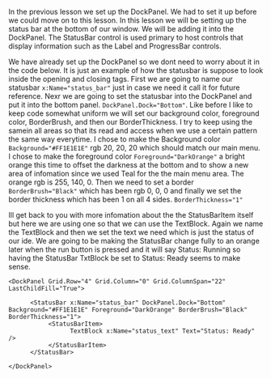 In the previous lesson we set up the DockPanel. We had to set it up before we could move on to this lesson. In this lesson we will be setting up the status bar at the bottom of our window. We will be adding it into the DockPanel. The StatusBar control is used primary to host controls that display information such as the Label and ProgressBar controls.

We have already set up the DockPanel so we dont need to worry about it in the code below. It is just an example of how the statusbar is suppose to look inside the opening and closing tags. First we are going to name our statusbar ```x:Name="status_bar"``` just in case we need it call it for future reference. Nexr we are going to set the statusbar into the DockPanel and put it into the bottom panel. ```DockPanel.Dock="Bottom"```. Like before I like to keep code somewhat uniform we will set our background color, foreground color, BorderBrush, and then our BorderThickness. I try to keep using the samein all areas so that its read and access when we use a certain pattern the same way everytime. I chose to make the Background color ```Background="#FF1E1E1E"``` rgb 20, 20, 20 which should match our main menu. I chose to make the foreground color ```Foreground="DarkOrange"``` a bright orange this time to offset the darkness at the bottom and to show a new area of infomation since we used Teal for the the main menu area. The orange rgb is 255, 140, 0.  Then we need to set a border ```BorderBrush="Black"``` which has been rgb 0, 0, 0  and finally we set the border thickness which has been 1 on all 4 sides. ```BorderThickness="1"```

Ill get back to you with more infomation about the the StatusBarItem itself but here we are using one so that we can use the TextBlock. Again we name the TextBlock  and then we set the text we need which is just the status of our ide. We are going to be making the StatusBar change fully to an orange later when the run button is pressed and it will say Status: Running so having the StatusBar TxtBlock be set to Status: Ready seems to make sense.

```
<DockPanel Grid.Row="4" Grid.Column="0" Grid.ColumnSpan="22" LastChildFill="True">

      <StatusBar x:Name="status_bar" DockPanel.Dock="Bottom" Background="#FF1E1E1E" Foreground="DarkOrange" BorderBrush="Black" BorderThickness="1">
           <StatusBarItem>
                 TextBlock x:Name="status_text" Text="Status: Ready" />
           </StatusBarItem>
      </StatusBar>

</DockPanel>

```

